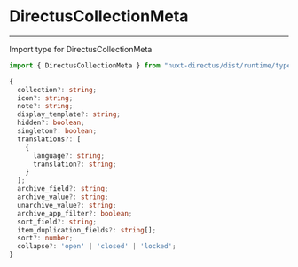 # DirectusCollectionMeta 

---
Import type for DirectusCollectionMeta  
```js
import { DirectusCollectionMeta } from "nuxt-directus/dist/runtime/types";

```

```ts
{
  collection?: string;
  icon?: string;
  note?: string;
  display_template?: string;
  hidden?: boolean;
  singleton?: boolean;
  translations?: [
    {
      language?: string;
      translation?: string;
    }
  ];
  archive_field?: string;
  archive_value?: string;
  unarchive_value?: string;
  archive_app_filter?: boolean;
  sort_field?: string;
  item_duplication_fields?: string[];
  sort?: number;
  collapse?: 'open' | 'closed' | 'locked';
}
```

